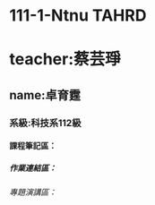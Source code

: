   111-1-Ntnu TAHRD
====================
# teacher:蔡芸琤
## name:卓育霆
### 系級:科技系112級
#### 課程筆記區：
##### 作業連結區：
###### 專題演講區：
